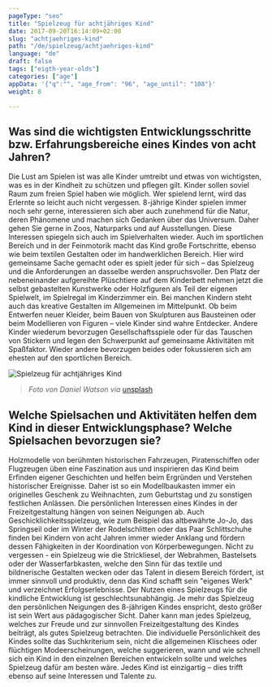 ```yaml
---
pageType: "seo"
title: "Spielzeug für achtjähriges Kind"
date: 2017-09-20T16:14:09+02:00
slug: "achtjaehriges-kind"
path: "/de/spielzeug/achtjaehriges-kind"
language: "de"
draft: false
tags: ["eigth-year-olds"]
categories: ["age"]
appData: '{"q":"", "age_from": "96", "age_until": "108"}'
weight: 8

---
```


<h2> Was sind die wichtigsten Entwicklungsschritte bzw. Erfahrungsbereiche eines Kindes von acht Jahren?</h2>

Die Lust am Spielen ist was alle Kinder umtreibt und etwas von wichtigsten, was es in der Kindheit zu schützen und pflegen gilt. Kinder sollen soviel Raum zum freien Spiel haben wie möglich. Wer spielend lernt, wird das Erlernte so leicht auch nicht vergessen. 8-jährige Kinder spielen immer noch sehr gerne, interessieren sich aber auch zunehmend für die Natur, deren Phänomene und machen sich Gedanken über das Universum. Daher gehen Sie gerne in Zoos, Naturparks und auf Ausstellungen. Diese Interessen spiegeln sich auch im Spielverhalten wieder. Auch im sportlichen Bereich und in der Feinmotorik macht das Kind große Fortschritte, ebenso wie beim textilen Gestalten oder im handwerklichen Bereich. Hier wird gemeinsame Sache gemacht oder es spielt jeder für sich – das Spielzeug und die Anforderungen an dasselbe werden anspruchsvoller. Den Platz der nebeneinander aufgereihte Plüschtiere auf dem Kinderbett nehmen jetzt die selbst gebastelten Kunstwerke oder Holzfiguren als Teil der eigenen Spielwelt, im Spielregal im Kinderzimmer ein. Bei manchen Kindern steht auch das kreative Gestalten im Allgemeinen im Mittelpunkt. Ob beim Entwerfen neuer Kleider, beim Bauen von Skulpturen aus Bausteinen oder beim Modellieren von Figuren – viele Kinder sind wahre Entdecker. Andere Kinder wiederum bevorzugen Gesellschaftsspiele oder für das Tauschen von Stickern und legen den Schwerpunkt auf gemeinsame Aktivitäten mit Spaßfaktor. Wieder andere bevorzugen beides oder fokussieren sich am ehesten auf den sportlichen Bereich.

![Spielzeug für achtjähriges Kind](https://d33wubrfki0l68.cloudfront.net/995a830df671532df17e67a95f0a77ebe69ad2b6/18eab/images/spielzeug-achtjaehriges-kind.jpg "")
 <blockquote>
  <p><em>Foto von Daniel Watson via</em> <a href="https://unsplash.com/photos/IEtUye-b28A">unsplash</a></p>
</blockquote>

<h2>Welche Spielsachen und Aktivitäten helfen dem Kind in dieser Entwicklungsphase? Welche Spielsachen bevorzugen sie? </h2>

Holzmodelle von berühmten historischen Fahrzeugen, Piratenschiffen oder Flugzeugen üben eine Faszination aus und inspirieren das Kind beim Erfinden eigener Geschichten und helfen beim Ergründen und Verstehen historischer Ereignisse. Daher ist so ein Modellbaukasten immer ein originelles Geschenk zu Weihnachten, zum Geburtstag und zu sonstigen festlichen Anlässen. Die persönlichen Interessen eines Kindes in der Freizeitgestaltung hängen von seinen Neigungen ab. Auch Geschicklichkeitsspielzeug, wie zum Beispiel das altbewährte Jo-Jo, das Springseil oder im Winter der Rodelschlitten oder das Paar Schlittschuhe finden bei Kindern von acht Jahren immer wieder Anklang und fördern dessen Fähigkeiten in der Koordination von Körperbewegungen. Nicht zu vergessen - ein Spielzeug wie die Strickliesel, der Webrahmen, Bastelsets oder der Wasserfarbkasten, welche den Sinn für das textile und bildnerische Gestalten wecken oder das Talent in diesem Bereich fördert, ist immer sinnvoll und produktiv, denn das Kind schafft sein "eigenes Werk" und verzeichnet Erfolgserlebnisse. Der Nutzen eines Spielzeugs für die kindliche Entwicklung ist geschlechtsunabhängig. Je mehr das Spielzeug den persönlichen Neigungen des 8-jährigen Kindes enspricht, desto größer ist sein Wert aus pädagogischer Sicht. Daher kann man jedes Spielzeug, welches zur Freude und zur sinnvollen Freizeitgestaltung des Kindes beiträgt, als gutes Spielzeug betrachten. Die individuelle Persönlichkeit des Kindes sollte das Suchkriterium sein, nicht die allgemeinen Klischees oder flüchtigen Modeerscheinungen, welche suggerieren, wann und wie schnell sich ein Kind in den einzelnen Bereichen entwickeln sollte und welches Spielzeug dafür am besten wäre. Jedes Kind ist einzigartig – dies trifft ebenso auf seine Interessen und Talente zu.
